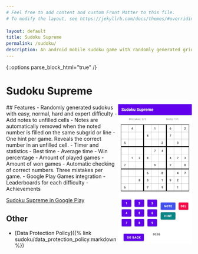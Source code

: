 ```yaml
---
# Feel free to add content and custom Front Matter to this file.
# To modify the layout, see https://jekyllrb.com/docs/themes/#overriding-theme-defaults

layout: default
title: Sudoku Supreme
permalink: /sudoku/
description: An android mobile sudoku game with randomly generated grids
---
```

{::options parse_block_html="true" /}

# Sudoku Supreme

<img style="float: right;" src="../assets/images/gameplay_screen.png">
## Features
- Randomly generated sudokus with easy, normal, hard and expert difficulty
- Add notes to unfilled cells
    - Notes are automatically removed when the noted number is filled on the same subgrid or line
- One hint per game. Reveals the correct number in an unfilled cell.
- Timer and statistics
    - Best time
    - Average time
    - Win percentage
    - Amount of played games
    - Amount of won games
- Automatic checking of correct numbers. Three mistakes per game.
- Google Play Games integration
    - Leaderboards for each difficulty
    - Achievements

<a href="https://play.google.com/store/apps/details?id=com.attej.sudoku" target="_blank">Sudoku Supreme in Google Play</a>

## Other
- [Data Protection Policy]({% link sudoku/data_protection_policy.markdown %})